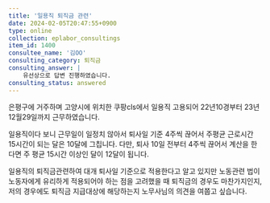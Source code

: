 ```yaml
---
title: '일용직 퇴직금 관련'
date: 2024-02-05T20:47:55+0900
type: online
collection: eplabor_consultings
item_id: 1400
consultee_name: '김OO'
consulting_category: 퇴직금
consulting_answer: |
    유선상으로 답변 진행하였습니다.
consulting_status: answered
---
```


은평구에 거주하며 고양시에 위치한 쿠팡cls에서 일용직 고용되어 22년10경부터 23년 12월29일까지 근무하였습니다. 

일용직이다 보니 근무일이 일정치 않아서 퇴사일 기준 4주씩 끊어서 주평균 근로시간 15시간이 되는 달은 10달에 그칩니다. 다만, 퇴사 10일 전부터 4주씩 끊어서 계산을 한다면 주 평균 15시간 이상인 달이 12달이 됩니다. 

일용직의 퇴직금관련하여 대개 퇴사일 기준으로 적용한다고 알고 있지만 노동관련 법이 노동자에게 유리하게 적용되어야 하는 점을 고려했을 때 퇴직금의 경우도 마찬가지인지, 저의 경우에도 퇴직금 지급대상에 해당하는지 노무사님의 의견을 여쭙고 싶습니다. 
